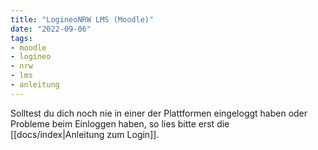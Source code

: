 ```yaml
---
title: "LogineoNRW LMS (Moodle)"
date: "2022-09-06"
tags:
- moodle
- logineo
- nrw
- lms
- anleitung
---
```

Solltest du dich noch nie in einer der Plattformen eingeloggt haben oder Probleme beim Einloggen haben, so lies bitte erst die [[docs/index|Anleitung zum Login]].